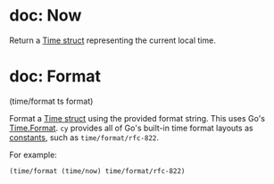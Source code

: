 # doc: Now

Return a [Time struct](/api.md#time) representing the current local time.

# doc: Format

(time/format ts format)

Format a [Time struct](/api.md#time) using the provided format string. This uses Go's [Time.Format](https://pkg.go.dev/time#Time.Format). `cy` provides all of Go's built-in time format layouts as [constants](https://github.com/cfoust/cy/blob/main/pkg/cy/boot/time.janet), such as `time/format/rfc-822`.

For example:

```janet
(time/format (time/now) time/format/rfc-822)
```
